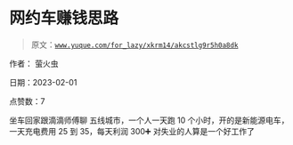 # 网约车赚钱思路

> 原文：[`www.yuque.com/for_lazy/xkrm14/akcstlg9r5h0a8dk`](https://www.yuque.com/for_lazy/xkrm14/akcstlg9r5h0a8dk)

作者： 萤火虫 

日期：2023-02-01 

点赞数：7 

坐车回家跟滴滴师傅聊 五线城市，一个人一天跑 10 个小时，开的是新能源电车，一天充电费用 25 到 35，每天利润 300➕ 对失业的人算是一个好工作了 

